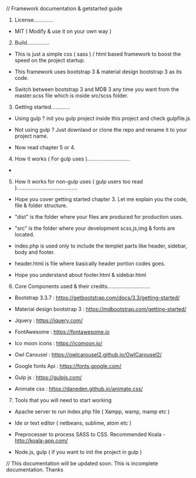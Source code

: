 <!-- 
++++++++++++++++++++++++++++++++++++++++++++++++++++++++++

# Framework @ Sniper Front-End 3 - https://github.com/h1dd3nsn1p3r/sniper-front-end

# Package @ Your_project_name

# Author @ Anuj Subedi

# Author Url @ http://anujsubedi.com.np/

# License MIT ( Free to use & changes for persional and commercial uses )

# Since 2017 Nov 

++++++++++++++++++++++++++++++++++++++++++++++++++++++++++

-->


// Framework documentation & getstarted guide


1. License............. 

- MIT ( Modify & use it on your own way )



2. Build...............

- This is just a simple css ( sass ) / html based framework to boost the speed on the project startup.

- This framework uses bootstrap 3 & material design bootstrap 3 as its code.

- Switch between bootstrap 3 and MDB 3 any time you want from the master.scss file which is inside src/scss folder.


3. Getting started.............

- Using gulp ? init you gulp project inside this project and check gulpfile.js

- Not using gulp ? Just downlaod or clone the repo and rename it to your project name.

- Now read chapter 5 or 4.



4. How it works ( For gulp uses ).............................

- 



5. How it works for non-gulp uses ( gulp users too read ).........................................

- Hope you cover getting started chapter 3. Let me explain you the code, file & folder structure.

- "dist" is the folder where your files are produced for production uses.

- "src" is the folder where your development scss,js,img & fonts are located.

- index.php is used only to include the templet parts like header, sidebar, body and footer.

- header.html is file where basically header portion codes goes.

- Hope you understand about footer.html & sidebar.html


6. Core Components used & their credits.............................


- Bootstrap 3.3.7 : https://getbootstrap.com/docs/3.3/getting-started/

- Material design bootstrap 3 : https://mdbootstrap.com/getting-started/

- Jquery : https://jquery.com/ 

- FontAwesome : https://fontawesome.io

- Ico moon icons : https://icomoon.io/

- Owl Carousel : https://owlcarousel2.github.io/OwlCarousel2/

- Google fonts Api : https://fonts.google.com/

- Gulp js : https://gulpjs.com/

- Animate css : https://daneden.github.io/animate.css/



7. Tools that you will need to start working

- Apache server to run index.php file ( Xampp, wamp, mamp etc )

- Ide or text editor ( netbeans, sublime, atom etc )

- Preprocesser to process SASS to CSS. Recommended Koala - http://koala-app.com/

- Node.js, gulp ( if you want to init the project in gulp )


// This documentation will be updated soon. This is incomplete documentation. Thanks



